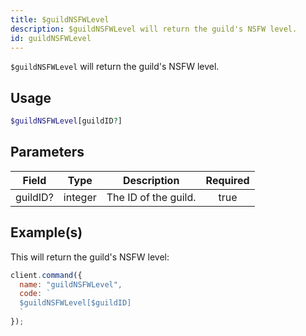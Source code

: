 ```yaml
---
title: $guildNSFWLevel
description: $guildNSFWLevel will return the guild's NSFW level.
id: guildNSFWLevel
---
```


`$guildNSFWLevel` will return the guild's NSFW level.

## Usage

```php
$guildNSFWLevel[guildID?]
```

## Parameters

| Field    | Type    | Description          | Required |
| -------- | ------- | -------------------- | :------: |
| guildID? | integer | The ID of the guild. |   true   |

## Example(s)

This will return the guild's NSFW level:

```javascript
client.command({
  name: "guildNSFWLevel",
  code: `
  $guildNSFWLevel[$guildID]
  `
});
```
